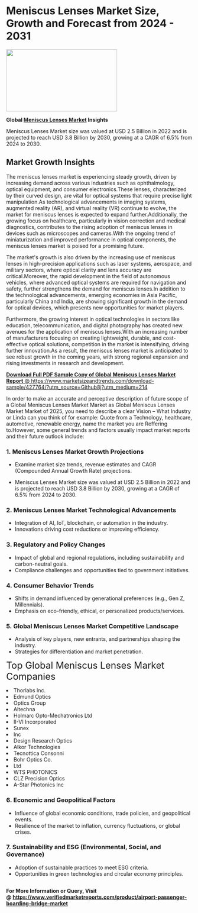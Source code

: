 <H1>Meniscus Lenses Market Size, Growth and Forecast from 2024 - 2031</H1><img class="aligncenter size-medium wp-image-584254" src="https://thirdeyenews.in/wp-content/uploads/2024/09/Global-Market-Research-300x168.jpeg" alt="" width="300" height="168" /><p><strong>Global&nbsp;<a href="https://www.marketsizeandtrends.com/download-sample/427764/?utm_source=Github8j?utm_medium=214">Meniscus Lenses Market</a> Insights</strong></p><p>Meniscus Lenses Market size was valued at USD 2.5 Billion in 2022 and is projected to reach USD 3.8 Billion by 2030, growing at a CAGR of 6.5% from 2024 to 2030.</p><p><h2>Market Growth Insights</h2> <p>The meniscus lenses market is experiencing steady growth, driven by increasing demand across various industries such as ophthalmology, optical equipment, and consumer electronics.These lenses, characterized by their curved design, are vital for optical systems that require precise light manipulation.As technological advancements in imaging systems, augmented reality (AR), and virtual reality (VR) continue to evolve, the market for meniscus lenses is expected to expand further.Additionally, the growing focus on healthcare, particularly in vision correction and medical diagnostics, contributes to the rising adoption of meniscus lenses in devices such as microscopes and cameras.With the ongoing trend of miniaturization and improved performance in optical components, the meniscus lenses market is poised for a promising future.</p> <p><a href="#"></a></p> <p>The market's growth is also driven by the increasing use of meniscus lenses in high-precision applications such as laser systems, aerospace, and military sectors, where optical clarity and lens accuracy are critical.Moreover, the rapid development in the field of autonomous vehicles, where advanced optical systems are required for navigation and safety, further strengthens the demand for meniscus lenses.In addition to the technological advancements, emerging economies in Asia Pacific, particularly China and India, are showing significant growth in the demand for optical devices, which presents new opportunities for market players.</p> <p>Furthermore, the growing interest in optical technologies in sectors like education, telecommunication, and digital photography has created new avenues for the application of meniscus lenses.With an increasing number of manufacturers focusing on creating lightweight, durable, and cost-effective optical solutions, competition in the market is intensifying, driving further innovation.As a result, the meniscus lenses market is anticipated to see robust growth in the coming years, with strong regional expansion and rising investments in research and development.</p> <p><a href="#"></p><p><span class=""><strong>Download Full PDF Sample Copy of Global Meniscus Lenses Market Report</strong> @ <a href="https://www.marketsizeandtrends.com/download-sample/427764/?utm_source=Github8j?utm_medium=214" target="_blank">https://www.marketsizeandtrends.com/download-sample/427764/?utm_source=Github8j?utm_medium=214</a></span></p><p>In order to make an accurate and perceptive description of future scope of a Global&nbsp;Meniscus Lenses Market Market as Global&nbsp;Meniscus Lenses Market Market of 2025, you need to describe a clear Vision &ndash; What Industry or Linda can you think of for example: Quote from a Technology, healthcare, automotive, renewable energy, name the market you are Reffering to.However, some general trends and factors usually impact market reports and their future outlook include:</p><h3>1.&nbsp;<strong>Meniscus Lenses Market Growth Projections</strong></h3><ul><li>Examine market size trends, revenue estimates and CAGR (Compounded Annual Growth Rate) projections.</li><li><p>Meniscus Lenses Market size was valued at USD 2.5 Billion in 2022 and is projected to reach USD 3.8 Billion by 2030, growing at a CAGR of 6.5% from 2024 to 2030.</p></li></ul><h3>2.&nbsp;<strong>Meniscus Lenses Market Technological Advancements</strong></h3><ul><li>Integration of AI, IoT, blockchain, or automation in the industry.</li><li>Innovations driving cost reductions or improving efficiency.</li></ul><h3>3.&nbsp;<strong>Regulatory and Policy Changes</strong></h3><ul><li>Impact of global and regional regulations, including sustainability and carbon-neutral goals.</li><li>Compliance challenges and opportunities tied to government initiatives.</li></ul><h3>4.&nbsp;<strong>Consumer Behavior Trends</strong></h3><ul><li>Shifts in demand influenced by generational preferences (e.g., Gen Z, Millennials).</li><li>Emphasis on eco-friendly, ethical, or personalized products/services.</li></ul><h3>5.&nbsp;<strong>Global Meniscus Lenses Market Competitive Landscape</strong></h3><ul><li>Analysis of key players, new entrants, and partnerships shaping the industry.</li><li>Strategies for differentiation and market penetration.</li></ul><p data-pm-slice="1 1 []"><span style="color: inherit; font-family: inherit; font-size: 25px;">Top Global Meniscus Lenses Market Companies</span></p><div class="" data-test-id=""><p><li>Thorlabs Inc.</li><li> Edmund Optics</li><li> Optics Group</li><li> Altechna</li><li> Holmarc Opto-Mechatronics Ltd</li><li> II-VI Incorporated</li><li> Sunex</li><li> Inc</li><li> Design Research Optics</li><li> Alkor Technologies</li><li> Tecnottica Consonni</li><li> Bohr Optics Co.</li><li>Ltd</li><li> WTS PHOTONICS</li><li> CLZ Precision Optics</li><li> A-Star Photonics Inc</li></p></div><h3>6.&nbsp;<strong>Economic and Geopolitical Factors</strong></h3><ul><li>Influence of global economic conditions, trade policies, and geopolitical events.</li><li>Resilience of the market to inflation, currency fluctuations, or global crises.</li></ul><h3>7.&nbsp;<strong>Sustainability and ESG (Environmental, Social, and Governance)</strong></h3><ul><li>Adoption of sustainable practices to meet ESG criteria.</li><li>Opportunities in green technologies and circular economy principles.</li></ul><h2><strong style="font-size: 14px;">For More Information or Query, Visit @&nbsp;</strong><a style="background-color: #ffffff; font-size: 14px;" href="https://www.marketsizeandtrends.com/report/meniscus-lenses-market/" target="_blank">https://www.verifiedmarketreports.com/product/airport-passenger-boarding-bridge-market</a></h2>